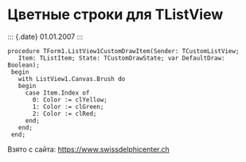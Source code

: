 Цветные строки для TListView
============================

::: {.date}
01.01.2007
:::

    procedure TForm1.ListView1CustomDrawItem(Sender: TCustomListView;
       Item: TListItem; State: TCustomDrawState; var DefaultDraw: Boolean);
     begin
       with ListView1.Canvas.Brush do
       begin
         case Item.Index of
           0: Color := clYellow;
           1: Color := clGreen;
           2: Color := clRed;
         end;
       end;
     end;

Взято с сайта: <https://www.swissdelphicenter.ch>
